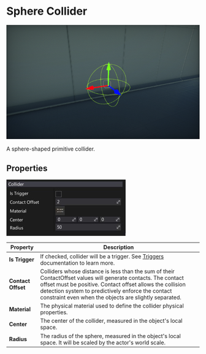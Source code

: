 # Sphere Collider

![Sphere Collider](media/sphere.png)

A sphere-shaped primitive collider.

## Properties

![Properties](media/sphere-properties.jpg)

| Property | Description |
|--------|--------|
| **Is Trigger** | If checked, collider will be a trigger. See [Triggers](../triggers.md) documentation to learn more. |
| **Contact Offset** | Colliders whose distance is less than the sum of their ContactOffset values will generate contacts. The contact offset must be positive. Contact offset allows the collision detection system to predictively enforce the contact constraint even when the objects are slightly separated. |
| **Material** | The physical material used to define the collider physical properties. |
| **Center** | The center of the collider, measured in the object's local space. |
| **Radius** | The radius of the sphere, measured in the object's local space. It will be scaled by the actor's world scale. |

